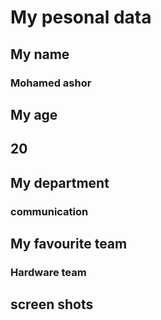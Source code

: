 # My pesonal data

## My name
### Mohamed ashor

## My age
## 20

## My department
### communication

## My favourite team
### Hardware team 

## screen shots

